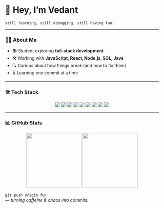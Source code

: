 # 👋 Hey, I’m Vedant  
`still learning, still debugging, still having fun.`  

---

### 🧑‍💻 About Me  
- 📚 Student exploring **full-stack development**  
- 🛠️ Working with **JavaScript, React, Node.js, SQL, Java**  
- 🔍 Curious about how things break (and how to fix them)  
- ⏳ Learning one commit at a time  

---

### 🛠️ Tech Stack  
<p align="center">  
  <img src="https://img.shields.io/badge/JavaScript-FFD43B?style=for-the-badge&logo=javascript&logoColor=black"/>  
  <img src="https://img.shields.io/badge/HTML5-E34F26?style=for-the-badge&logo=html5&logoColor=white"/>  
  <img src="https://img.shields.io/badge/CSS3-1572B6?style=for-the-badge&logo=css3&logoColor=white"/>  
  <img src="https://img.shields.io/badge/React-61DBFB?style=for-the-badge&logo=react&logoColor=black"/>  
  <img src="https://img.shields.io/badge/Tailwind_CSS-38B2AC?style=for-the-badge&logo=tailwind-css&logoColor=white"/>  
  <img src="https://img.shields.io/badge/Node.js-339933?style=for-the-badge&logo=node.js&logoColor=white"/>  
  <img src="https://img.shields.io/badge/Express.js-000000?style=for-the-badge&logo=express&logoColor=white"/>  
  <img src="https://img.shields.io/badge/Java-007396?style=for-the-badge&logo=java&logoColor=white"/>  
  <img src="https://img.shields.io/badge/SQL-4479A1?style=for-the-badge&logo=postgresql&logoColor=white"/>  
</p>  

---

### 📊 GitHub Stats  
<p align="center">  
  <img src="https://github-readme-stats.vercel.app/api?username=VedantPawar05&show_icons=true&theme=tokyonight" height="180"/>  
  <img src="https://github-readme-stats.vercel.app/api/top-langs/?username=VedantPawar05&layout=compact&theme=tokyonight" height="180"/>  
</p>  


 
`git push origin fun`  
*— turning caffeine & chaos into commits.*  

